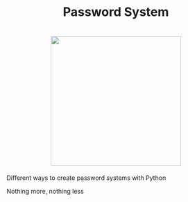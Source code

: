 <div align = center>
  <h1>Password System<h1>
  <img src="https://i.imgur.com/KbHzPrC.png" width="300px" height"300px" href="https://github.com/TismaDll/password-system">
</div>

<p>Different ways to create password systems with Python</p>
<p>Nothing more, nothing less</p>

